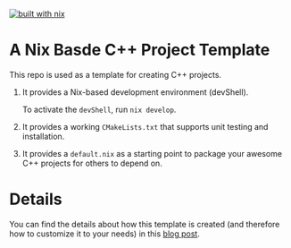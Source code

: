 [![built with nix](https://builtwithnix.org/badge.svg)](https://builtwithnix.org)

# A Nix Basde C++ Project Template

This repo is used as a template for creating C++ projects.

1. It provides a Nix-based development environment (devShell).
   
   To activate the `devShell`, run `nix develop`.
2. It provides a working `CMakeLists.txt` that supports unit testing and installation.
3. It provides a `default.nix` as a starting point to package your awesome C++ projects for others to depend on.

# Details

You can find the details about how this template is created (and
therefore how to customize it to your needs) in this [blog post]().
